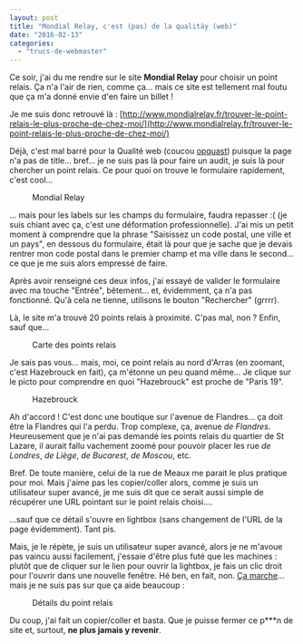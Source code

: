 ```yaml
---
layout: post
title: "Mondial Relay, c'est (pas) de la qualitäy (web)"
date: "2016-02-13"
categories: 
  - "trucs-de-webmaster"
---
```


Ce soir, j'ai du me rendre sur le site **Mondial Relay** pour choisir un point relais. Ça n'a l'air de rien, comme ça... mais ce site est tellement mal foutu que ça m'a donné envie d'en faire un billet !

Je me suis donc retrouvé là : [http://www.mondialrelay.fr/trouver-le-point-relais-le-plus-proche-de-chez-moi/](http://www.mondialrelay.fr/trouver-le-point-relais-le-plus-proche-de-chez-moi/)

Déjà, c'est mal barré pour la Qualité web (coucou [opquast](http://opquast.com/fr/)) puisque la page n'a pas de title... bref... je ne suis pas là pour faire un audit, je suis là pour chercher un point relais. Ce pour quoi on trouve le formulaire rapidement, c'est cool...

<figure style="width:1030px">
	<img src="/images/2016/02/Capture-décran-2016-02-13-22.38.23.png" alt="">
	<figcaption>Mondial Relay</figcaption>
</figure>

... mais pour les labels sur les champs du formulaire, faudra repasser :( (je suis chiant avec ça, c'est une déformation professionnelle). J'ai mis un petit moment à comprendre que la phrase "Saisissez un code postal, une ville et un pays", en dessous du formulaire, était là pour que je sache que je devais rentrer mon code postal dans le premier champ et ma ville dans le second... ce que je me suis alors empressé de faire.

Après avoir renseigné ces deux infos, j'ai essayé de valider le formulaire avec ma touche "Entrée", bêtement... et, évidemment, ça n'a pas fonctionné. Qu'à cela ne tienne, utilisons le bouton "Rechercher" (grrrr).

Là, le site m'a trouvé 20 points relais à proximité. C'pas mal, non ? Enfin, sauf que...

<figure style="width:650px">
	<img src="/images/2016/02/Capture-décran-2016-02-13-22.43.26.png" alt="">
	<figcaption>Carte des points relais</figcaption>
</figure>

Je sais pas vous... mais, moi, ce point relais au nord d'Arras (en zoomant, c'est Hazebrouck en fait), ça m'étonne un peu quand même... Je clique sur le picto pour comprendre en quoi "Hazebrouck" est proche de "Paris 19".

<figure style="width:1030px">
	<img src="/images/2016/02/Capture-décran-2016-02-13-22.46.06.png" alt="">
	<figcaption>Hazebrouck</figcaption>
</figure>

Ah d'accord ! C'est donc une boutique sur l'avenue de Flandres... ça doit être la Flandres qui l'a perdu. Trop complexe, ça, avenue _de Flandres_. Heureusement que je n'ai pas demandé les points relais du quartier de St Lazare, il aurait fallu vachement zoomé pour pouvoir placer les rue _de Londres_, _de Liège_, _de Bucarest_, _de Moscou_, etc.

Bref. De toute manière, celui de la rue de Meaux me parait le plus pratique pour moi. Mais j'aime pas les copier/coller alors, comme je suis un utilisateur super avancé, je me suis dit que ce serait aussi simple de récupérer une URL pointant sur le point relais choisi....

...sauf que ce détail s'ouvre en lightbox (sans changement de l'URL de la page évidemment). Tant pis.

Mais, je le répète, je suis un utilisateur super avancé, alors je ne m'avoue pas vaincu aussi facilement, j'essaie d'être plus futé que les machines : plutôt que de cliquer sur le lien pour ouvrir la lightbox, je fais un clic droit pour l'ouvrir dans une nouvelle fenêtre. Hé ben, en fait, non. [Ça marche](http://www.mondialrelay.fr/_mvc/fr-FR/PointCollecteLivraison/DetailJson?codePays=FR&numero=15881)... mais je ne suis pas sur que ça aide beaucoup :

<figure style="width:1030px">
	<img src="/images/2016/02/Capture-décran-2016-02-13-22.54.46.png" alt="">
	<figcaption>Détails du point relais</figcaption>
</figure>

Du coup, j'ai fait un copier/coller et basta. Que je puisse fermer ce p\*\*\*n de site et, surtout, **ne plus jamais y revenir**.
